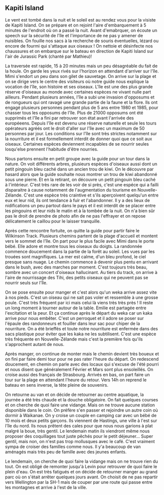 ## Kapiti Island

Le vent est tombé dans la nuit et le soleil est au rendez vous pour la visiste de Kapiti Island. On se prépare et on rejoint l'aire d'embarquement à 5 minutes de l'endroit où on a passé la nuit. Avant d'emabrquer, on écoute un speech sur la sécurité de l'île et l'importance de ne pas y amener de nuisibles. On fouille nos sacs à la recherche de souris éventuelles, lézard ou encore de fourmi qui s'attaque aux oiseaux ! On nettoie et désinfecte nos chaussures et on embarque sur le bateau en direction de Kapiti Island sur l'air de Jurassic Park (chanté par Mathieu)!

La traversée est rapide, 15 à 20 minutes mais un peu désagréable du fait de la houle. On garde les yeux rivés sur l'horizon en attendant d'arriver sur l'île. Mimi s'endort un peu dans son gilet de sauvetage. On arrive sur la plage et on se dirige vers le centre des visiteurs où notre guide nous explique la vocation de l'île, son histoire et ses oiseaux.
L'île est une des plus grande réserve d'oiseaux au monde avec certaines espèces ne vivant nulle part ailleurs. Pendant plusieurs années, l'île a subi une invasion d'opposums et de rongueurs qui ont ravagé une grande partie de la faune et la flore. Ils ont engagé plusieurs personnes pendant plus de 5 ans entre 1980 et 1985, pour chasser tous les opposums de l'île. Plus de 21000 opposums ont été supprimés et l'île a fini par retrouver son état avant l'arrivée des européeens. Depuis l'île est devenu une réserve naturelle et seule les tours opérateurs agréés ont le droit d'aller sur l'île avec un maximum de 50 personnes par jour. Les conditions sur l'île sont très strictes notamment sur la nourriture et il est formellement interdit de donner quoi que ce soit aux oiseaux. Certaines espèces deviennent incapables de se nourrir seules losqu'else prennent l'habitude d'être nourries.

Nous partons ensuite en petit groupe avec la guide pour un tour dans la nature. On voit différents arbres, plusieurs espèces d'oiseaux aussi dont un petit pingouin bleu caché dans un ancien trou de kiwi. On le découvre par hasard alors que la guide souhaite nous montrer un trou de kiwi abandonné sous une pierre. Et en la retirant, on découvre un petit pingouin bleu caché à l'intérieur. C'est très rare de les voir de si près, c'est une espéce qui a failli disparaitre à cause notamment de l'augmentation du tourisme en Nouvelle-Zélande. C'est une espèce très craintive et s'ils aperçoivent quelqu'un entre eux et leur nid, ils ont tendance à fuir et l'abandonner. Il y a des lieux de nidifications un peu partout dans le pays et il est interdit de se placer entre les pingouins et leur nids le matin et à la tombée de la nuit. On n'a bien sûr pas le droit de prendre de photo afin de ne pas l'effrayer et on repose délicatement le caillou pour le laisser tranquille.

Après cette rencontre fortuite, on quitte la guide pour partir faire le Wilkinson Track. Plusieurs chemins partent de la plage d'accueil et montent vers le sommet de l'île. On part pour le plus facile avec Mimi dans le porte bébé. Elle adore et montre tous les oiseaux du doigts. La randonnée commence doucement dans la partie de la forêt au soleil. Les vues par les trouées sont magnifiques. La mer est calme, d'un bleu profond, le ciel presque sans nuage. Le chemin commence à devenir plus pentu en arrivant dans le bush, avec des marches par moment. C'est toujours très beau, sombre avec un concert d'oiseaux hallucinant. Au tiers du track, on arrive à l'aire de nourrissage des Tihi, des petits oiseaux qui ne peuvent pas se nourrir seuls sur l'île.

On se pose ensuite pour manger et c'est alors qu'un weka arrive assez vite à nos pieds. C'est un oiseau qui ne sait pas voler et ressemble à une grosse poule. C'est très fréquent par ici mais celui là viens très très près ! Il reste un long moment à tourner autour de la table. Emilie est partagée entre l'excitation et la peur. Et ça continue après le départ du weka car un kaka arrive pour nous embêter. C'est un perroquet et il adore se poser sur l'épaule des randonneurs et fouiller dans leur sac pour chiper de la nourriture. On a été brieffés et toute notre nourriture est enfermée dans des sacs plastique pour éviter que les kaka ne les subtilisent. C'est une espèce très fréquente en Nouvelle-Zélande mais c'est la première fois qu'ils s'approchent autant de nous.

Après manger, on continue de monter mais le chemin devient très boueux et on fini par faire demi tour pour ne pas rater l'heure du départ. On redescend doucement, en chemin on parle avec des locaux qui s'excuse de l'été pourri et nous disent que généralement Février et Mars sont plus ensoleillés. On croise aussi des français de Strasbourg. Arrivés en bas, on part faire un tour sur la plage en attendant l'heure du retour. Vers 14h on reprend le bateau en sens inverse, la tête pleine de souvenirs.

On retourne au van et on décide de retourner au centre aquatique, la journée a été très chaude et la douche obligatoire. On fait quelques courses et on cherche de quoi faire une vidange. Mais on ne trouve aucune station disponible dans le coin. On préfère s'en passer et rejoindre un autre coin où dormir à Waikanae. On y croise un couple en camping car avec un bébé de 10 mois et deux petits garçons. Ils viennent de Hastings, une ville à l'est sur l'île du nord. Ils nous prêtent des cales pour que nous nous garions à plat malgré la boue, très gentil. Le lendemain matin ils viendront même nous proposer des coquillages tout juste pêchés pour le petit déjeuner... Super gentil, mais non, on n'est pas trop mollusques avec le café. C'est vraiment sympa de croiser des familles comme nous. Il y'a beaucoup de van aménagés mais très peu de famille avec des jeunes enfants.

Le lendemain, on cherche de quoi faire la vidange mais on ne trouve rien du tout. On est obligé de remonter jusqu'à Levin pour retrouver de quoi faire le plein d'eau. On est très fatigués et on décide de retourner manger au grand parc où on s'était arrêter quelques jours avant. On choisit de ne pas repartir vers Wellington par la SH-1 mais de couper par une route qui passe entre les montagnes et arrive à l'est de la ville.
